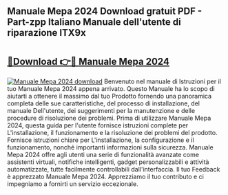 ## Manuale Mepa 2024 Download gratuit PDF - Part-zpp Italiano Manuale dell'utente di riparazione lTX9x

# <h2><a href="http://dfak11.blite.top/?on=Manuale+Mepa+2024">🔗Download 👉🔴 Manuale Mepa 2024</a></h2>

[![Manuale Mepa 2024 download](https://i.imgur.com/lujVjoI.png)](http://dfak11.blite.top/?on=Manuale+Mepa+2024)
Benvenuto nel manuale di Istruzioni per il tuo Manuale Mepa 2024 appena arrivato. Questo Manuale ha lo scopo di aiutarti a ottenere il massimo dal tuo Prodotto fornendo una panoramica completa delle sue caratteristiche, del processo di installazione, del manuale Dell'utente, dei suggerimenti per la manutenzione e delle procedure di risoluzione dei problemi. Prima di utilizzare Manuale Mepa 2024, questa guida per l'utente fornisce istruzioni complete per L'installazione, il funzionamento e la risoluzione dei problemi del prodotto. Fornisce istruzioni chiare per L'installazione, la configurazione e il funzionamento, nonché importanti informazioni sulla sicurezza. Manuale Mepa 2024 offre agli utenti una serie di funzionalità avanzate come assistenti virtuali, notifiche intelligenti, gadget personalizzabili e attività automatizzate, tutte facilmente controllabili dall'interfaccia. Il tuo Feedback è apprezzato Manuale Mepa 2024. Apprezziamo il tuo contributo e ci impegniamo a fornirti un servizio eccezionale.
